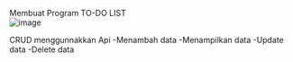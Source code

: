 Membuat Program TO-DO LIST  </br>
![image](https://user-images.githubusercontent.com/77191112/230477747-e4e90a89-a382-4980-a634-8142098acb24.png) </br>

CRUD menggunnakkan Api
-Menambah data
-Menampilkan data
-Update data
-Delete data
